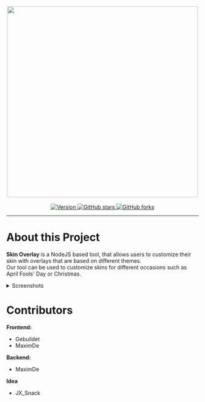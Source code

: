 <div align="center">
  <img src="https://github.com/ToiletDevelopment/Skin-Overlay/assets/77403194/d774ce1f-4166-49e9-887a-56d13d0da432" width="500px"">
</div>
<br>
<div align="center">
    <a href="https://github.com/ToiletDevelopment/Skin-Overlay/blob/main/LICENSE.md">
      <img src="https://img.shields.io/badge/LICENSE-CC02CC" alt="Version">
    </a>
      <a href="https://github.com/ToiletDevelopment/Skin-Overlay/stargazers">
            <img alt="GitHub stars" src="https://img.shields.io/github/stars/ToiletDevelopment/Skin-Overlay">
      </a>
        <a href="https://github.com/ToiletDevelopment/Skin-Overlay/forks">
              <img alt="GitHub forks" src="https://img.shields.io/github/forks/ToiletDevelopment/Skin-Overlay">
        </a>
</div>

---

# About this Project
**Skin Overlay** is a NodeJS based tool, that allows users to customize their skin with overlays that are based on different themes.  
Our tool can be used to customize skins for different occasions such as April Fools' Day or Christmas.

<details>
<summary>Screenshots</summary>
<img src="https://github.com/ToiletDevelopment/Skin-Overlay/assets/114857048/82607190-2cab-4a11-9980-813d73cf5f10">
</details>

# Contributors
**Frontend:**
- Gebuildet
- MaximDe
  
**Backend:**
- MaximDe

**Idea**
- JX_Snack
